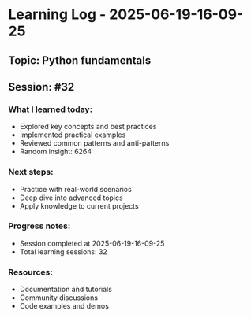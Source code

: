 # Learning Log - 2025-06-19-16-09-25

## Topic: Python fundamentals
## Session: #32

### What I learned today:
- Explored key concepts and best practices
- Implemented practical examples  
- Reviewed common patterns and anti-patterns
- Random insight: 6264

### Next steps:
- Practice with real-world scenarios
- Deep dive into advanced topics
- Apply knowledge to current projects

### Progress notes:
- Session completed at 2025-06-19-16-09-25
- Total learning sessions: 32

### Resources:
- Documentation and tutorials
- Community discussions
- Code examples and demos
